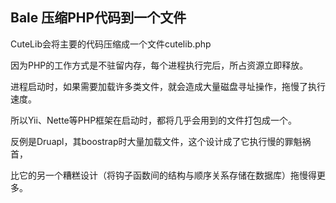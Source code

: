 
## Bale  压缩PHP代码到一个文件

CuteLib会将主要的代码压缩成一个文件cutelib.php

因为PHP的工作方式是不驻留内存，每个进程执行完后，所占资源立即释放。

进程启动时，如果需要加载许多类文件，就会造成大量磁盘寻址操作，拖慢了执行速度。

所以Yii、Nette等PHP框架在启动时，都将几乎会用到的文件打包成一个。

反例是Druapl，其boostrap时大量加载文件，这个设计成了它执行慢的罪魁祸首，

比它的另一个糟糕设计（将钩子函数间的结构与顺序关系存储在数据库）拖慢得更多。
